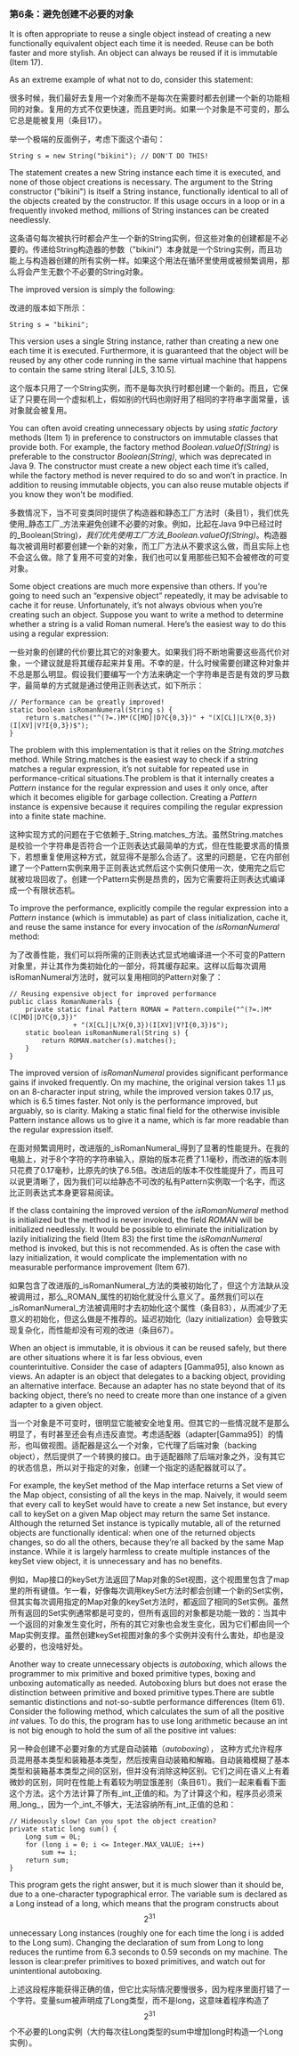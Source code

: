 ### 第6条：避免创建不必要的对象

It is often appropriate to reuse a single object instead of creating a new functionally equivalent object each time it is needed. Reuse can be both faster and more stylish. An object can always be reused if it is immutable \(Item 17\).

As an extreme example of what not to do, consider this statement:

很多时候，我们最好去复用一个对象而不是每次在需要时都去创建一个新的功能相同的对象。复用的方式不仅更快速，而且更时尚。如果一个对象是不可变的，那么它总是能被复用（条目17）。

举一个极端的反面例子，考虑下面这个语句：

```
String s = new String("bikini"); // DON'T DO THIS!
```

The statement creates a new String instance each time it is executed, and none of those object creations is necessary. The argument to the String constructor \("bikini"\) is itself a String instance, functionally identical to all of the objects created by the constructor. If this usage occurs in a loop or in a frequently invoked method, millions of String instances can be created needlessly.

这条语句每次被执行时都会产生一个新的String实例，但这些对象的创建都是不必要的。传递给String构造器的参数（"bikini"）本身就是一个String实例，而且功能上与构造器创建的所有实例一样。如果这个用法在循环里使用或被频繁调用，那么将会产生无数个不必要的String对象。

The improved version is simply the following:

改进的版本如下所示：

```
String s = "bikini";
```

This version uses a single String instance, rather than creating a new one each time it is executed. Furthermore, it is guaranteed that the object will be reused by any other code running in the same virtual machine that happens to contain the same string literal \[JLS, 3.10.5\].

这个版本只用了一个String实例，而不是每次执行时都创建一个新的。而且，它保证了只要在同一个虚拟机上，假如别的代码也刚好用了相同的字符串字面常量，该对象就会被复用。

You can often avoid creating unnecessary objects by using _static factory_ methods \(Item 1\) in preference to constructors on immutable classes that provide both. For example, the factory method _Boolean.valueOf\(String\)_ is preferable to the constructor _Boolean\(String\)_, which was deprecated in Java 9. The constructor must create a new object each time it’s called, while the factory method is never required to do so and won’t in practice. In addition to reusing immutable objects, you can also reuse mutable objects if you know they won’t be modified.

多数情况下，当不可变类同时提供了构造器和静态工厂方法时（条目1），我们优先使用_静态工厂_方法来避免创建不必要的对象。例如，比起在Java 9中已经过时的_Boolean\(String\)_，我们优先使用工厂方法_Boolean.valueOf\(String\)_。构造器每次被调用时都要创建一个新的对象，而工厂方法从不要求这么做，而且实际上也不会这么做。除了复用不可变的对象，我们也可以复用那些已知不会被修改的可变对象。

Some object creations are much more expensive than others. If you’re going to need such an “expensive object” repeatedly, it may be advisable to cache it for reuse. Unfortunately, it’s not always obvious when you’re creating such an object. Suppose you want to write a method to determine whether a string is a valid Roman numeral. Here’s the easiest way to do this using a regular expression:

一些对象的创建的代价要比其它的对象要大。如果我们将不断地需要这些高代价对象，一个建议就是将其缓存起来并复用。不幸的是，什么时候需要创建这种对象并不总是那么明显。假设我们要编写一个方法来确定一个字符串是否是有效的罗马数字，最简单的方式就是通过使用正则表达式，如下所示：

```
// Performance can be greatly improved!
static boolean isRomanNumeral(String s) {
    return s.matches("^(?=.)M*(C[MD]|D?C{0,3})" + "(X[CL]|L?X{0,3})(I[XV]|V?I{0,3})$"); 
}
```

The problem with this implementation is that it relies on the _String.matches_ method. While String.matches is the easiest way to check if a string matches a regular expression, it’s not suitable for repeated use in performance-critical situations.The problem is that it internally creates a _Pattern_ instance for the regular expression and uses it only once, after which it becomes eligible for garbage collection. Creating a _Pattern_ instance is expensive because it requires compiling the regular expression into a finite state machine.

这种实现方式的问题在于它依赖于_String.matches_方法。虽然String.matches是校验一个字符串是否符合一个正则表达式最简单的方式，但在性能要求高的情景下，若想重复使用这种方式，就显得不是那么合适了。这里的问题是，它在内部创建了一个Pattern实例来用于正则表达式然后这个实例只使用一次，使用完之后它就被垃圾回收了。创建一个Pattern实例是昂贵的，因为它需要将正则表达式编译成一个有限状态机。

To improve the performance, explicitly compile the regular expression into a _Pattern_ instance \(which is immutable\) as part of class initialization, cache it, and reuse the same instance for every invocation of the _isRomanNumeral_ method:

为了改善性能，我们可以将所需的正则表达式显式地编译进一个不可变的Pattern对象里，并让其作为类初始化的一部分，将其缓存起来。这样以后每次调用isRomanNumeral方法时，就可以复用相同的Pattern对象了：

```
// Reusing expensive object for improved performance
public class RomanNumerals {
    private static final Pattern ROMAN = Pattern.compile("^(?=.)M*(C[MD]|D?C{0,3})"
                + "(X[CL]|L?X{0,3})(I[XV]|V?I{0,3})$");
    static boolean isRomanNumeral(String s) { 
        return ROMAN.matcher(s).matches();
    } 
}
```

The improved version of _isRomanNumeral_ provides significant performance gains if invoked frequently. On my machine, the original version takes 1.1 μs on an 8-character input string, while the improved version takes 0.17 μs, which is 6.5 times faster. Not only is the performance improved, but arguably, so is clarity. Making a static final field for the otherwise invisible Pattern instance allows us to give it a name, which is far more readable than the regular expression itself.

在面对频繁调用时，改进版的_isRomanNumeral_得到了显著的性能提升。在我的电脑上，对于8个字符的字符串输入，原始的版本花费了1.1毫秒，而改进的版本则只花费了0.17毫秒，比原先的快了6.5倍。改进后的版本不仅性能提升了，而且可以说更清晰了，因为我们可以给静态不可改的私有Pattern实例取一个名字，而这比正则表达式本身更容易阅读。

If the class containing the improved version of the _isRomanNumeral_ method is initialized but the method is never invoked, the field _ROMAN_ will be initialized needlessly. It would be possible to eliminate the initialization by lazily initializing the field \(Item 83\) the first time the _isRomanNumeral_ method is invoked, but this is not recommended. As is often the case with lazy initialization, it would complicate the implementation with no measurable performance improvement \(Item 67\).

如果包含了改进版的_isRomanNumeral_方法的类被初始化了，但这个方法缺从没被调用过，那么_ROMAN_属性的初始化就没什么意义了。虽然我们可以在_isRomanNumeral_方法被调用时才去初始化这个属性（条目83），从而减少了无意义的初始化，但这么做是不推荐的。延迟初始化（lazy initialization）会导致实现复杂化，而性能却没有可观的改进（条目67）。

When an object is immutable, it is obvious it can be reused safely, but there are other situations where it is far less obvious, even  
 counterintuitive. Consider the case of adapters \[Gamma95\], also known as views. An adapter is an object that delegates to a backing object, providing an alternative interface. Because an adapter has no state beyond that of its backing object, there’s no need to create more than one instance of a given adapter to a given object.

当一个对象是不可变时，很明显它能被安全地复用。但其它的一些情况就不是那么明显了，有时甚至还会有点违反直觉。考虑适配器（adapter\[Gamma95\]）的情形，也叫做视图。适配器是这么一个对象，它代理了后端对象（backing object），然后提供了一个转换的接口。由于适配器除了后端对象之外，没有其它的状态信息，所以对于指定的对象，创建一个指定的适配器就可以了。

For example, the keySet method of the Map interface returns a Set view of the Map object, consisting of all the keys in the map. Naively, it would seem that every call to keySet would have to create a new Set instance, but every call to keySet on a given Map object may return the same Set instance. Although the returned Set instance is typically mutable, all of the returned objects are functionally identical: when one of the returned objects changes, so do all the others, because they’re all backed by the same Map instance. While it is largely harmless to create multiple instances of the keySet view object, it is unnecessary and has no benefits.

例如，Map接口的keySet方法返回了Map对象的Set视图，这个视图里包含了map里的所有键值。乍一看，好像每次调用keySet方法时都会创建一个新的Set实例，但其实每次调用指定的Map对象的keySet方法时，都返回了相同的Set实例。虽然所有返回的Set实例通常都是可变的，但所有返回的对象都是功能一致的：当其中一个返回的对象发生变化时，所有的其它对象也会发生变化，因为它们都由同一个Map实例支撑。虽然创建keySet视图对象的多个实例并没有什么害处，却也是没必要的，也没啥好处。

Another way to create unnecessary objects is _autoboxing_, which allows the programmer to mix primitive and boxed primitive types, boxing and unboxing automatically as needed. Autoboxing blurs but does not erase the distinction between primitive and boxed primitive types.There are subtle semantic distinctions and not-so-subtle performance differences \(Item 61\). Consider the following method, which calculates the sum of all the positive _int_ values. To do this, the program has to use long arithmetic because an int is not big enough to hold the sum of all the positive int values:

另一种会创建不必要对象的方式是自动装箱（_autoboxing_）， 这种方式允许程序员混用基本类型和装箱基本类型，然后按需自动装箱和解箱。自动装箱模糊了基本类型和装箱基本类型之间的区别，但并没有消除这种区别。它们之间在语义上有着微妙的区别，同时在性能上有着较为明显饿差别（条目61）。我们一起来看看下面这个方法。这个方法计算了所有_int_正值的和。为了计算这个和，程序员必须采用_long_，因为一个_int_不够大，无法容纳所有_int_正值的总和：

```
// Hideously slow! Can you spot the object creation?
private static long sum() {
    Long sum = 0L;
    for (long i = 0; i <= Integer.MAX_VALUE; i++)
        sum += i;
    return sum; 
}
```

This program gets the right answer, but it is much slower than it should be, due to a one-character typographical error. The variable sum is declared as a Long instead of a long, which means that the program constructs about $$2^{31}$$ unnecessary Long instances \(roughly one for each time the long i is added to the Long sum\). Changing the declaration of sum from Long to long reduces the runtime from 6.3 seconds to 0.59 seconds on my machine. The lesson is clear:prefer primitives to boxed primitives, and watch out for unintentional autoboxing.

上述这段程序能获得正确的值，但它比实际情况要慢很多，因为程序里面打错了一个字符。变量sum被声明成了Long类型，而不是long，这意味着程序构造了$$2^{31}$$个不必要的Long实例（大约每次往Long类型的sum中增加long时构造一个Long实例）。

